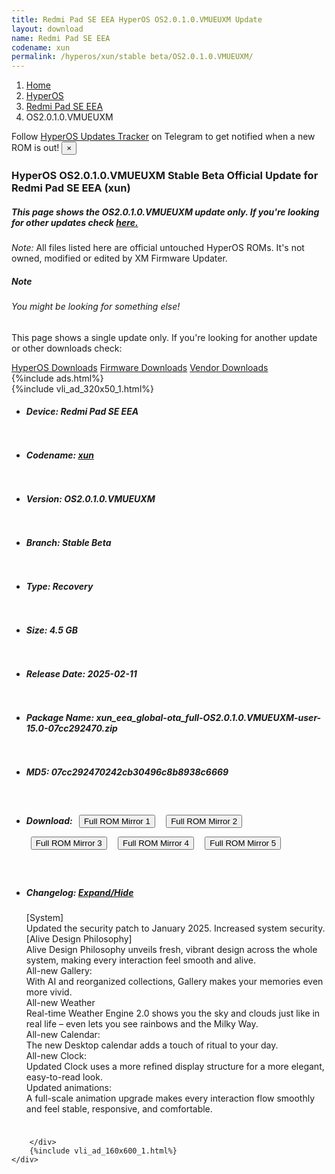 ```yaml
---
title: Redmi Pad SE EEA HyperOS OS2.0.1.0.VMUEUXM Update
layout: download
name: Redmi Pad SE EEA
codename: xun
permalink: /hyperos/xun/stable beta/OS2.0.1.0.VMUEUXM/
---
```

<nav aria-label="breadcrumb">
    <ol class="breadcrumb">
        <li class="breadcrumb-item"><a href="/">Home</a></li>
        <li class="breadcrumb-item"><a href="/hyperos/">HyperOS</a></li>
        <li class="breadcrumb-item"><a href="/hyperos/xun/">Redmi Pad SE EEA</a></li>
        <li class="breadcrumb-item active" aria-current="page">OS2.0.1.0.VMUEUXM</li>
    </ol>
</nav>
<div class="alert alert-primary alert-dismissible fade show" role="alert">
    Follow <a href="https://t.me/MIUIUpdatesTracker" class="alert-link">HyperOS Updates Tracker</a> on Telegram to get
    notified when a new ROM is out!
    <button type="button" class="close" data-dismiss="alert" aria-label="Close">
        <span aria-hidden="true">&times;</span>
    </button>
</div>
<div class="col-12 mx-auto">
    <h3 class="title bg-light p-2 rounded">HyperOS OS2.0.1.0.VMUEUXM Stable Beta Official Update for Redmi Pad SE EEA (xun)</h3>
    <h5>This page shows the OS2.0.1.0.VMUEUXM update only. If you're looking for other updates check
        <a href="/hyperos/xun/">here.</a></h5>
    <p><i>Note: </i>All files listed here are official untouched HyperOS ROMs.
        It's not owned, modified or edited by XM Firmware Updater.</p>
    <div class="card">
        <div class="card-body">
            <h5 class="card-title">Note</h5>
            <h6 class="card-subtitle mb-2 text-muted">You might be looking for something else!</h6>
            <p class="card-text">This page shows a single update only.
                If you're looking for another update or other downloads check:</p>
            <a href="/hyperos/" class="card-link">HyperOS Downloads</a>
            <a href="/firmware/" class="card-link">Firmware Downloads</a>
            <a href="/vendor/" class="card-link">Vendor Downloads</a>
        </div>
    </div>
    {%include ads.html%}
    <div class="row justify-content-center">
        <div class="col-10" id="downloads">
                    <div class="card card-body">
            {%include vli_ad_320x50_1.html%}
            <ul class="list-unstyled">
                <li style="padding-bottom: 10px;">
                    <h5><b>Device: </b>Redmi Pad SE EEA</h5>
                </li>
                <li style="padding-bottom: 10px;">
                    <h5><b>Codename: </b> <a href="/hyperos/xun/" target="_blank">xun</a> </h5>
                </li>
                <li style="padding-bottom: 10px;">
                    <h5><b>Version: </b>OS2.0.1.0.VMUEUXM</h5>
                </li>
                <li style="padding-bottom: 10px;">
                    <h5><b>Branch: </b>Stable Beta</h5>
                </li>
                <li style="padding-bottom: 10px;">
                    <h5><b>Type: </b>Recovery</h5>
                </li>
                <li style="padding-bottom: 10px;">
                    <h5><b>Size: </b>4.5 GB</h5>
                </li>
                <li style="padding-bottom: 10px;">
                    <h5><b>Release Date: </b>2025-02-11</h5>
                </li>
                <li style="padding-bottom: 10px;">
                    <h5><b>Package Name: </b><span id="filename" class="text-dark">xun_eea_global-ota_full-OS2.0.1.0.VMUEUXM-user-15.0-07cc292470.zip</span></h5>
                </li>
                <li style="padding-bottom: 10px;">
                    <h5><b>MD5: </b><span id="md5" class="text-muted">07cc292470242cb30496c8b8938c6669</span></h5>
                </li>
                <li style="padding-bottom: 10px;">
                    <h5><b>Download: </b> <button type="button" id="download" class="btn btn-primary" style="margin: 7px;" onclick="window.open('https://cdnorg.d.miui.com/OS2.0.1.0.VMUEUXM/xun_eea_global-ota_full-OS2.0.1.0.VMUEUXM-user-15.0-07cc292470.zip', '_blank');"><i class="fa fa-download"></i> Full ROM Mirror 1</button> <button type="button" id="download" class="btn btn-primary" style="margin: 7px;" onclick="window.open('https://bkt-sgp-miui-ota-update-alisgp.oss-ap-southeast-1.aliyuncs.com/OS2.0.1.0.VMUEUXM/xun_eea_global-ota_full-OS2.0.1.0.VMUEUXM-user-15.0-07cc292470.zip', '_blank');"><i class="fa fa-download"></i> Full ROM Mirror 2</button> <button type="button" id="download" class="btn btn-primary" style="margin: 7px;" onclick="window.open('https://bn.d.miui.com/OS2.0.1.0.VMUEUXM/xun_eea_global-ota_full-OS2.0.1.0.VMUEUXM-user-15.0-07cc292470.zip', '_blank');"><i class="fa fa-download"></i> Full ROM Mirror 3</button> <button type="button" id="download" class="btn btn-primary" style="margin: 7px;" onclick="window.open('https://bigota.d.miui.com/OS2.0.1.0.VMUEUXM/xun_eea_global-ota_full-OS2.0.1.0.VMUEUXM-user-15.0-07cc292470.zip', '_blank');"><i class="fa fa-download"></i> Full ROM Mirror 4</button> <button type="button" id="download" class="btn btn-primary" style="margin: 7px;" onclick="window.open('https://hugeota.d.miui.com/OS2.0.1.0.VMUEUXM/xun_eea_global-ota_full-OS2.0.1.0.VMUEUXM-user-15.0-07cc292470.zip', '_blank');"><i class="fa fa-download"></i> Full ROM Mirror 5</button></h5>
                </li>
                <li style="padding-bottom: 10px;">
                    <h5><b>Changelog: </b><a href="#xun_1_changelog" data-toggle="collapse" role="button"
                            aria-expanded="false" aria-controls="xun_1_changelog"> <i class="fa fa-arrow-down"
                                aria-hidden="true"></i> Expand/Hide</a></h5>
                    <div class="collapse" id="xun_1_changelog">
                        <p id="changelog_text">[System]<br>Updated the security patch to January 2025. Increased system security.<br>[Alive Design Philosophy]<br>Alive Design Philosophy unveils fresh, vibrant design across the whole system, making every interaction feel smooth and alive.<br>All-new Gallery:<br>With AI and reorganized collections, Gallery makes your memories even more vivid.<br>All-new Weather<br>Real-time Weather Engine 2.0 shows you the sky and clouds just like in real life – even lets you see rainbows and the Milky Way.<br>All-new Calendar:<br>The new Desktop calendar adds a touch of ritual to your day.<br>All-new Clock:<br>Updated Clock uses a more refined display structure for a more elegant, easy-to-read look.<br>Updated animations:<br>A full-scale animation upgrade makes every interaction flow smoothly and feel stable, responsive, and comfortable.</p>
                    </div>
                </li>
            </ul>
        </div>

        </div>
        {%include vli_ad_160x600_1.html%}
    </div>
</div>
